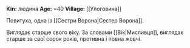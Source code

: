 **Kin:** людина
**Age:** ~40
**Village:** [[Улоговина]]

Повитуха, одна із [[Сестри Ворона|Сестер Ворона]].

Виглядає старше свого віку. За словами [[Вік|Мисливця]], виглядає старше за свої сорок років, противна і повна жовчі.